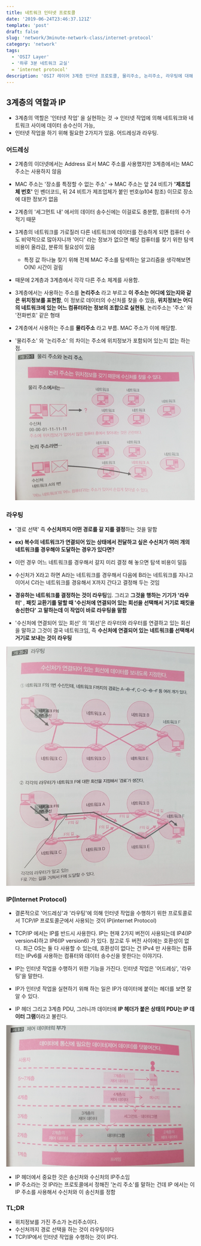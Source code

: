```yaml
---
title: 네트워크 인터넷 프로토콜
date: '2019-06-24T23:46:37.121Z'
template: 'post'
draft: false
slug: 'network/3minute-network-class/internet-protocol'
category: 'network'
tags:
  - 'OSI7 Layer'
  - '하루 3분 네트워크 교실'
  = 'internet protocol'
description: 'OSI7 레이어 3계층 인터넷 프로토콜, 물리주소, 논리주소, 라우팅에 대해 알아보았다.'
---
```


## 3계층의 역할과 IP

- 3계층의 역할은 '인터넷 작업' 을 실현하는 것 &rarr; 인터넷 작업에 의해 네트워크와 네트워크 사이에 데이터 송수신이 가능,
- 인터넷 작업을 하기 위해 필요한 2가지가 있음. 어드레싱과 라우팅.

### 어드레싱

- 2계층의 이더넷에서는 Address 로서 MAC 주소를 사용했지만 3계층에서는 MAC 주소는 사용하지 않음
- MAC 주소는 '장소를 특정할 수 없는 주소' &rarr; MAC 주소는 앞 24 비트가 **'제조업체 번호'** 인 벤더코드, 뒤 24 비트가 제조업체가 붙인 번호(p104 참조) 이므로 장소에 대한 정보가 없음
- 2계층의 '세그먼트 내' 에서의 데이터 송수신에는 이걸로도 충분함, 컴퓨터의 수가 적기 때문
- 3계층의 네트워크를 가로질러 다른 네트워크에 데이터를 전송하게 되면 컴퓨터 수도 비약적으로 많아지니까 '어디' 라는 정보가 없으면 해당 컴퓨터를 찾기 위한 탐색 비용이 올라감, 분류의 필요성이 있음 

  - 특정 값 하나늘 찾기 위해 전체 MAC 주소를 탐색하는 알고리즘을 생각해보면 O(N) 시간이 걸림
- 때문에 2계층과 3계층에서 각각 다른 주소 체계를 사용함. 
- 3계층에서는 사용하는 주소를 **논리주소** 라고 부르고 **이 주소는 어디에 있는지와 같은 위치정보를 표현함**, 이 정보로 데이터의 수신처를 찾을 수 있음, **위치정보는 어디의 네트워크에 있는 어느 컴퓨터라는 정보의 조합으로 실현됨**, 논리주소는 '주소' 와 '전화번호' 같은 형태
- 2계층에서 사용하는 주소를 **물리주소** 라고 부름. MAC 주소가 이에 해당함. 
- '물리주소' 와 '논리주소' 의 차이는 주소에 위치정보가 포함되어 있는지 없는 하는 점.
![물리주소와 논리 주소](assets/image-20190624185248014.png)

### 라우팅

- '경로 선택' 즉 **수신처까지 어떤 경로를 갈 지를 결정**하는 것을 말함 

- **ex) 복수의 네트워크가 연결되어 있는 상태에서 전달하고 싶은 수신처가 여러 개의 네트워크를 경우해야 도달하는 경우가 있다면?** 

- 이런 경우 어느 네트워크를 경우해서 갈지 미리 결정 해 놓으면 탐색 비용이 덜듬 

- 수신처가 X라고 하면 A라는 네트워크를 경우해서 다음에 B라는 네트워크를 지나고 이어서 C라는 네트워크를 경유해서 X까지 간다고 결정해 두는 것임
- **경유하는 네트워크를 결정하는 것이 라우팅**임. 그리고 **그것을 행하는 기기가 '라우터'** , **패킷 교환기를 말할 때 '수신처에 연결되어 있는 회선을 선택해서 거기로 패킷을 송신한다' 고 말하는데 이 작업이 바로 라우팅을 말함**
- '수신처에 연결되어 있는 회선' 의  '회선'은 라우터와 라우터를 연결하고 있는 회선을 말하고 그것이 결국 네트워크임, 즉 **수신처에 연결되어 있는 네트워크를 선택해서 거기로 보내는 것이 라우팅**

![라우팅](assets/image-20190624190016922.png)

### IP(Internet Protocol)

- 결론적으로 '어드레싱'과 '라우팅'에 의해 인터넷 작업을 수행하기 위한 프로토콜로서 TCP/IP 프로토콜군에서 사용되는 것이 IP(internet Protocol)

- TCP/IP 에서는 IP를 반드시 사용한다. IP는 현재 2가지 버전이 사용되는데 IP4(IP version4)하고 IP6(IP version6) 가 있다. 참고로 두 버전 사이에는 호환성이 없다. 최근 OS는 둘 다 사용할 수 있는데, 호환성이 없다는 건 IPv4 만 사용하는 컴퓨터는 IPv6를 사용하는 컴퓨터와 데이터 송수신을 못한다는 이야기다.
- IP는 인터넷 작업을 수행하기 위한 기능을 가진다. 인터넷 작업은 '어드레싱', '라우팅'을 말한다.
- IP가 인터넷 작업을 실현하기 위해 하는 일은 IP가 데이터에 붙이는 헤더를 보면 잘 알 수 있다. 
- IP 헤더 그리고 3계층 PDU, 그러니까 데이터에 **IP 헤더가 붙은 상태의 PDU는 IP 데이터 그램**이라고 불린다.

![제어데이터 부가](assets/image-20190624191706107.png)

- IP 헤더에서 중요한 것은 송신처와 수신처의 IP주소임
- IP 주소라는 것 IP라는 프로토콜에서 정해진 '논리 주소'를 말하는 건데 IP 에서는 이 IP 주소를 사용해서 수신처와 이 송신처를 정함

### TL;DR

- 위치정보를 가진 주소가 논리주소이다.
- 수신처까지 경로 선택을 하는 것이 라우팅이다
- TCP/IP에서 인터넷 작업을 수행하는 것이 IP다.